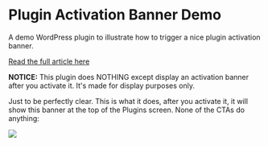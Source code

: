 # Plugin Activation Banner Demo
A demo WordPress plugin to illustrate how to trigger a nice plugin activation banner.

[Read the full article here](https://www.mattcromwell.com/revisiting-plugin-activation-banners "Revisiting Plugin Activation Banners")

**NOTICE:** This plugin does NOTHING except display an activation banner after you activate it. It's made for display purposes only.

Just to be perfectly clear. This is what it does, after you activate it, it will show this banner at the top of the Plugins screen. None of the CTAs do anything:

![](/assets/screenshot.png)
